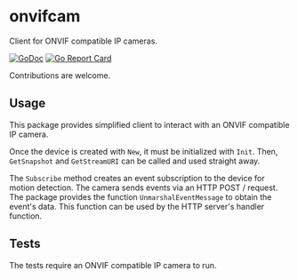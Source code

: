 # onvifcam
Client for ONVIF compatible IP cameras.

[![GoDoc](https://godoc.org/github.com/tarancss/onvifcam?status.svg)](https://godoc.org/github.com/tarancss/onvifcam)
[![Go Report Card](https://goreportcard.com/badge/github.com/tarancss/onvifcam)](https://goreportcard.com/report/github.com/tarancss/onvifcam)

Contributions are welcome.

## Usage
This package provides simplified client to interact with an ONVIF compatible IP camera.

Once the device is created with `New`, it must be initialized with `Init`. Then, `GetSnapshot` and `GetStreamURI` can be
called and used straight away.

The `Subscribe` method creates an event subscription to the device for motion detection. The camera sends events via an
HTTP POST / request. The package provides the function `UnmarshalEventMessage` to obtain the event's data. This function
can be used by the HTTP server's handler function.

## Tests
The tests require an ONVIF compatible IP camera to run.

